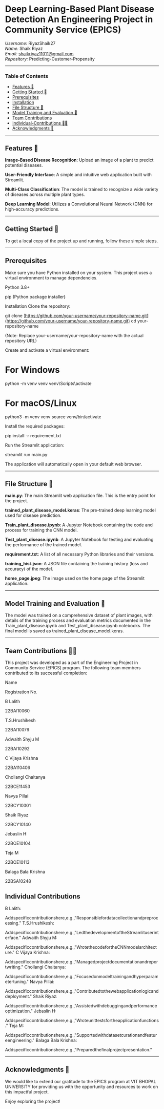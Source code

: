 # Deep Learning-Based Plant Disease Detection An Engineering Project in Community Service (EPICS)

*Username:* RiyazShaik27 <br>
*Name:* Shaik Riyaz <br>
*Email:* shaikriyaz11011@gmail.com <br>
*Repository:* Predicting-Customer-Propensity <br>

---

### Table of Contents

* [Features 🌱](#-Features)
* [Getting Started 🚀](#-Getting-Started)
* [Prerequisites](#-Prerequisites)
* [Installation](#️-Installation)
* [File Structure 📁](#-File-Structure)
* [Model Training and Evaluation 🧠](#-Model-Training-and-Evaluation)
* [Team Contributions](#-Team-Contributions)
* [Individual-Contributions 👨‍💻](#-Individual-Contributions)
* [Acknowledgments 🙏](#-Acknowledgments)

---  

## Features 🌱
**Image-Based Disease Recognition**: Upload an image of a plant to predict potential diseases.

**User-Friendly Interface**: A simple and intuitive web application built with Streamlit.

**Multi-Class Classification**: The model is trained to recognize a wide variety of diseases across multiple plant types.

**Deep Learning Model**: Utilizes a Convolutional Neural Network (CNN) for high-accuracy predictions.

---

## Getting Started 🚀
To get a local copy of the project up and running, follow these simple steps.

---

## Prerequisites
Make sure you have Python installed on your system. This project uses a virtual environment to manage dependencies.

Python 3.8+

pip (Python package installer)

Installation
Clone the repository:

git clone [https://github.com/your-username/your-repository-name.git](https://github.com/your-username/your-repository-name.git)
cd your-repository-name

(Note: Replace your-username/your-repository-name with the actual repository URL)

Create and activate a virtual environment:

# For Windows
python -m venv venv
venv\Scripts\activate

# For macOS/Linux
python3 -m venv venv
source venv/bin/activate

Install the required packages:

pip install -r requirement.txt

Run the Streamlit application:

streamlit run main.py

The application will automatically open in your default web browser.

---

## File Structure 📁
**main.py**: The main Streamlit web application file. This is the entry point for the project.

**trained_plant_disease_model.keras**: The pre-trained deep learning model used for disease prediction.

**Train_plant_disease.ipynb**: A Jupyter Notebook containing the code and process for training the CNN model.

**Test_plant_disease.ipynb**: A Jupyter Notebook for testing and evaluating the performance of the trained model.

**requirement.txt**: A list of all necessary Python libraries and their versions.

**training_hist.json**: A JSON file containing the training history (loss and accuracy) of the model.

**home_page.jpeg**: The image used on the home page of the Streamlit application.

---

## Model Training and Evaluation 🧠
The model was trained on a comprehensive dataset of plant images, with details of the training process and evaluation metrics documented in the Train_plant_disease.ipynb and Test_plant_disease.ipynb notebooks. The final model is saved as trained_plant_disease_model.keras.

---

## Team Contributions 👨‍💻
This project was developed as a part of the Engineering Project in Community Service (EPICS) program. The following team members contributed to its successful completion:

Name

Registration No.

B Lalith

22BAI10060

T.S.Hrushikesh

22BAI10076

Adwaith Shyju M

22BAI10292

C Vijaya Krishna

22BA110406

Chollangi Chaitanya

22BCE11453

Navya Pillai

22BCY10001

Shaik Riyaz

22BCY10140

Jebaslin H

22BOE10104

Teja M

22BOE10113

Balaga Bala Krishna

22BSA10248

## Individual Contributions
B Lalith: 

Addspecificcontributionshere,e.g.,"Responsiblefordatacollectionandpreprocessing."
T.S.Hrushikesh: 

Addspecificcontributionshere,e.g.,"LedthedevelopmentoftheStreamlituserinterface."
Adwaith Shyju M: 

Addspecificcontributionshere,e.g.,"WrotethecodefortheCNNmodelarchitecture."
C Vijaya Krishna: 

Addspecificcontributionshere,e.g.,"Managedprojectdocumentationandreportwriting."
Chollangi Chaitanya: 

Addspecificcontributionshere,e.g.,"Focusedonmodeltrainingandhyperparametertuning."
Navya Pillai: 

Addspecificcontributionshere,e.g.,"Contributedtothewebapplicationlogicanddeployment."
Shaik Riyaz: 

Addspecificcontributionshere,e.g.,"Assistedwithdebuggingandperformanceoptimization."
Jebaslin H: 

Addspecificcontributionshere,e.g.,"Wroteunittestsfortheapplicationfunctions."
Teja M: 

Addspecificcontributionshere,e.g.,"Supportedwithdatasetcurationandfeatureengineering."
Balaga Bala Krishna: 

Addspecificcontributionshere,e.g.,"Preparedthefinalprojectpresentation."

---

## Acknowledgments 🙏
We would like to extend our gratitude to the EPICS program at VIT BHOPAL UNIVERSITY for providing us with the opportunity and resources to work on this impactful project.

Enjoy exploring the project!
